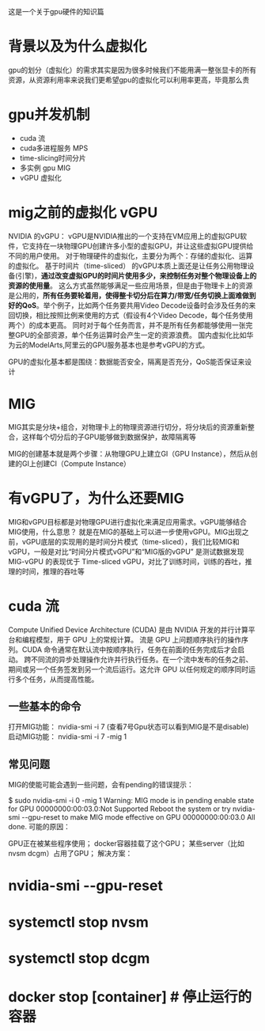 这是一个关于gpu硬件的知识篇
# 背景以及为什么虚拟化
gpu的划分（虚拟化）的需求其实是因为很多时候我们不能用满一整张显卡的所有资源，从资源利用率来说我们更希望gpu的虚拟化可以利用率更高，毕竟那么贵

# gpu并发机制
* cuda 流
* cuda多进程服务 MPS
* time-slicing时间分片
* 多实例 gpu MIG 
* vGPU 虚拟化

# mig之前的虚拟化 vGPU
NVIDIA 的vGPU：
vGPU是NVIDIA推出的一个支持在VM应用上的虚拟GPU软件，它支持在一块物理GPU创建许多小型的虚拟GPU，并让这些虚拟GPU提供给不同的用户使用。
对于物理硬件的虚拟化，主要分为两个：存储的虚拟化、运算的虚拟化。
基于时间片（time-sliced） 的vGPU本质上面还是让任务公用物理设备(引擎)，**通过改变虚拟GPU的时间片使用多少，来控制任务对整个物理设备上的资源的使用量**。 这么方式虽然能够满足一些应用场景，但是由于物理卡上的资源是公用的，**所有任务要轮着用，使得整卡切分后在算力/带宽/任务切换上面难做到好的QoS**。举个例子，比如两个任务要共用Video Decode设备时会涉及任务的来回切换，相比按照比例来使用的方式（假设有4个Video Decode，每个任务使用两个）的成本更高。 同时对于每个任务而言，并不是所有任务都能够使用一张完整GPU的全部资源，单个任务运算时会产生一定的资源浪费。
国内虚拟化比如华为云的ModelArts,阿里云的GPU服务基本也是参考vGPU的方式。

GPU的虚拟化基本都是围绕：数据能否安全，隔离是否充分，QoS能否保证来设计

# MIG
MIG其实是分块+组合，对物理卡上的物理资源进行切分，将分块后的资源重新整合，这样每个切分后的子GPU能够做到数据保护，故障隔离等

MIG的创建基本就是两个步骤：从物理GPU上建立GI（GPU Instance），然后从创建的GI上创建CI（Compute Instance）

# 有vGPU了，为什么还要MIG
MIG和vGPU目标都是对物理GPU进行虚拟化来满足应用需求。vGPU能够结合MIG使用，什么意思？ 就是在MIG的基础上可以进一步使用vGPU。MIG出现之前，vGPU底层的实现用的是时间分片模式（time-sliced），我们比较MIG和vGPU，一般是对比“时间分片模式vGPU”和“MIG版的vGPU”
是测试数据发现 MIG-vGPU 的表现优于 Time-sliced vGPU，对比了训练时间，训练的吞吐，推理的时间，推理的吞吐等


# cuda 流
Compute Unified Device Architecture (CUDA) 是由 NVIDIA 开发的并行计算平台和编程模型，用于 GPU 上的常规计算。
流是 GPU 上问题顺序执行的操作序列。CUDA 命令通常在默认流中按顺序执行，任务在前面的任务完成后才会启动。
跨不同流的异步处理操作允许并行执行任务。在一个流中发布的任务之前、期间或另一个任务签发到另一个流后运行。这允许 GPU 以任何规定的顺序同时运行多个任务，从而提高性能。


## 一些基本的命令
打开MIG功能： nvidia-smi -i 7 (查看7号Gpu状态可以看到MIG是不是disable)
启动MIG功能： nvidia-smi -i 7 -mig 1

## 常见问题
MIG的使能可能会遇到一些问题，会有pending的错误提示：

$ sudo nvidia-smi -i 0 -mig 1
Warning: MIG mode is in pending enable state for GPU 00000000:00:03.0:Not Supported
Reboot the system or try nvidia-smi --gpu-reset to make MIG mode effective on GPU 00000000:00:03.0
All done.
可能的原因：

GPU正在被某些程序使用；
docker容器挂载了这个GPU；
某些server（比如nvsm dcgm）占用了GPU；
解决方案：

# nvidia-smi --gpu-reset
# systemctl stop nvsm
# systemctl stop dcgm
# docker stop [container] # 停止运行的容器